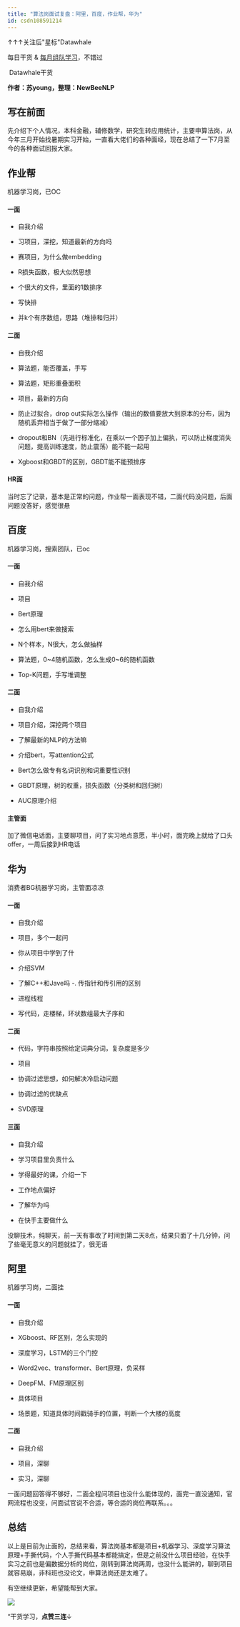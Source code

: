 ```yaml
---
title: "算法岗面试复盘：阿里，百度，作业帮，华为"
id: csdn108591214
---
```


↑↑↑关注后"星标"Datawhale

每日干货 & [每月组队学习](https://mp.weixin.qq.com/mp/appmsgalbum?__biz=MzIyNjM2MzQyNg%3D%3D&action=getalbum&album_id=1338040906536108033#wechat_redirect)，不错过

 Datawhale干货 

**作者：苏young，整理：NewBeeNLP**

## 写在前面

先介绍下个人情况，本科金融，辅修数学，研究生转应用统计，主要申算法岗，从今年三月开始找暑期实习开始，一直看大佬们的各种面经，现在总结了一下7月至今的各种面试回报大家。

## 作业帮

机器学习岗，已OC

#### 一面

*   自我介绍

*   习项目，深挖，知道最新的方向吗

*   赛项目，为什么做embedding

*   R损失函数，极大似然思想

*   个很大的文件，里面的1数排序

*   写快排

*   并k个有序数组，思路（堆排和归并）

#### 二面

*   自我介绍

*   算法题，能否覆盖，手写

*   算法题，矩形重叠面积

*   项目，最新的方向

*   防止过拟合，drop out实际怎么操作（输出的数值要放大到原本的分布，因为随机丢弃相当于做了一部分缩减）

*   dropout和BN（先进行标准化，在乘以一个因子加上偏执，可以防止梯度消失问题，提高训练速度，防止震荡）能不能一起用

*   Xgboost和GBDT的区别，GBDT能不能预排序

#### HR面

当时忘了记录，基本是正常的问题，作业帮一面表现不错，二面代码没问题，后面问题没答好，感觉很悬

## 百度

机器学习岗，搜索团队，已oc

#### 一面

*   自我介绍

*   项目

*   Bert原理

*   怎么用bert来做搜索

*   N个样本，N很大，怎么做抽样

*   算法题，0~4随机函数，怎么生成0~6的随机函数

*   Top-K问题，手写堆调整

#### 二面

*   自我介绍

*   项目介绍，深挖两个项目

*   了解最新的NLP的方法嘛

*   介绍bert，写attention公式

*   Bert怎么做专有名词识别和词重要性识别

*   GBDT原理，树的权重，损失函数（分类树和回归树）

*   AUC原理介绍

#### 主管面

加了微信电话面，主要聊项目，问了实习地点意愿，半小时，面完晚上就给了口头offer，一周后接到HR电话

## 华为

消费者BG机器学习岗，主管面凉凉

#### 一面

*   自我介绍

*   项目，多个一起问

*   你从项目中学到了什

*   介绍SVM

*   了解C++和Jave吗 -. 传指针和传引用的区别

*   进程线程

*   写代码，走楼梯，环状数组最大子序和

#### 二面

*   代码，字符串按照给定词典分词，复杂度是多少

*   项目

*   协调过滤思想，如何解决冷启动问题

*   协调过滤的优缺点

*   SVD原理

#### 三面

*   自我介绍

*   学习项目里负责什么

*   学得最好的课，介绍一下

*   工作地点偏好

*   了解华为吗

*   在快手主要做什么

没聊技术，纯聊天，前一天有事改了时间到第二天8点，结果只面了十几分钟，问了些毫无意义的问题就挂了，很无语

## 阿里

机器学习岗，二面挂

#### 一面

*   自我介绍

*   XGboost、RF区别，怎么实现的

*   深度学习，LSTM的三个门控

*   Word2vec、transformer、Bert原理，负采样

*   DeepFM、FM原理区别

*   具体项目

*   场景题，知道具体时间戳骑手的位置，判断一个大楼的高度

#### 二面

*   自我介绍

*   项目，深聊

*   实习，深聊

一面问题回答得不够好，二面全程问项目也没什么能体现的，面完一直没通知，官网流程也没变，问面试官说不合适，等合适的岗位再联系。。。

## 总结

以上是目前为止面的，总结来看，算法岗基本都是项目+机器学习、深度学习算法原理+手撕代码，个人手撕代码基本都能搞定，但是之前没什么项目经验，在快手实习之前也是偏数据分析的岗位，刚转到算法岗两周，也没什么能讲的，聊到项目就容易崩，非科班也没论文，申算法岗还是太难了。

有空继续更新，希望能帮到大家。

![](../img/ac1260bd6d55ebcd4401293b8b1ef5ff.png)

“干货学习，**点****赞****三连**↓